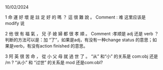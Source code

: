 10/02/2024

1 命 運 好 壞 是 註 定 好 的 嗎 ？ 這 很 難 說 。 
Comment : 难 这里应该是modify 说

2 他 很 有 福 氣 ， 兒 子 媳 婦 都 很 孝 順 。 
Comment :孝顺是 adj 还是 verb ？
判断的方法可以是：加 “了”，如果是adj，有没有一种change status 的意思；如果是verb，有没有action finished 的意思。

3 阿 英 很 苦 命 ， 從 小 父 母 就 過 世 了 。 
“从” 和“小” 的关系是 com:obj 还是 /m ? “从小” 和 “过世” 的关系是 mod 还是com:obl? 
